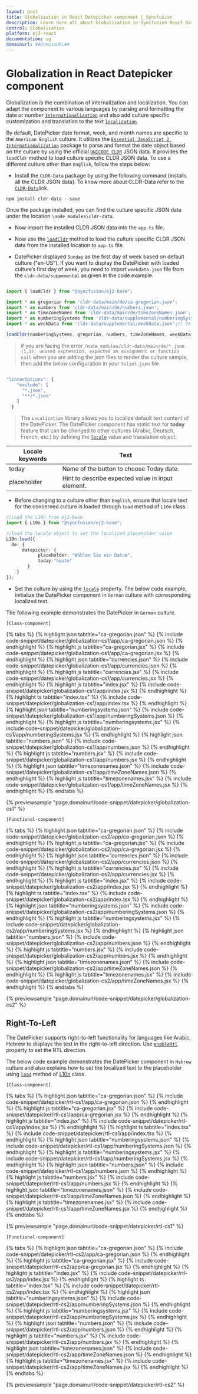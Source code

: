 ```yaml
---
layout: post
title: Globalization in React Datepicker component | Syncfusion
description: Learn here all about Globalization in Syncfusion React Datepicker component of Syncfusion Essential JS 2 and more.
control: Globalization 
platform: ej2-react
documentation: ug
domainurl: ##DomainURL##
---
```


# Globalization in React Datepicker component

Globalization is the combination of internalization and localization. You can adapt the component to various languages by parsing and formatting the date or number [`Internationalization`](https://ej2.syncfusion.com/react/documentation/common/globalization/internationalization) and also add culture specific customization and translation to the text [`localization`](https://ej2.syncfusion.com/react/documentation/common/globalization/localization).

By default, DatePicker date format, week, and month names are specific to the `American English` culture. It utilizes the [`Essential JavaScript 2 Internationalization`](https://ej2.syncfusion.com/react/documentation/common/globalization/internationalization) package to parse and format the date object based on the culture by using the official [`UNICODE CLDR`](http://cldr.unicode.org/) JSON data. It provides the `loadCldr` method to load culture specific CLDR JSON data. To use a different culture other than `English`, follow the steps below:

* Install the `CLDR-Data` package by using the following command (installs all the CLDR JSON data). To know more about CLDR-Data refer to the [`CLDR-Data`](https://cldr.unicode.org/index/cldr-spec/cldr-json-bindings)link.

```
npm install cldr-data --save
```

Once the package installed, you can find the culture specific JSON data under the location `\node_modules\cldr-data`.

* Now import the installed CLDR JSON data into the `app.ts` file.

* Now use the [`loadCldr`](http://ej2.syncfusion.com/documentation/base/internationalization#cldr-data-dependencies) method to load the culture specific CLDR JSON data from the installed location to `app.ts` file.

* DatePicker displayed `Sunday` as the first day of week based on default culture ("en-US"). If you want to display the DatePicker with loaded culture’s first day of week, you need to import `weekdata.json` file from the `cldr-data/suppemental` as given in the code example.

```ts

import { loadCldr } from "@syncfusion/ej2-base";

import * as gregorian from 'cldr-data/main/de/ca-gregorian.json';
import * as numbers from 'cldr-data/main/de/numbers.json';
import * as timeZoneNames from 'cldr-data/main/de/timeZoneNames.json';
import * as numberingSystems from 'cldr-data/supplemental/numberingSystems.json';
import * as weekData from 'cldr-data/supplemental/weekData.json';// To load the culture based first day of week

loadCldr(numberingSystems, gregorian, numbers, timeZoneNames, weekData);
```

> if you are facing the error `/node_modules/cldr-data/main/de/*.json (1,1): unused expression, expected an assignment or function call` when you are adding the json files to render the culture sample, then add the below configuration in your `tslint.json` file

```ts

"linterOptions": {
    "exclude": [
      "*.json",
      "**/*.json"
    ]
  }
```

> The `Localization` library allows you to localize default text content of the DatePicker. The DatePicker component has static text for  **today** feature that can be changed to other cultures (Arabic, Deutsch, French, etc.) by defining the [`locale`](https://ej2.syncfusion.com/react/documentation/api/datepicker#locale) value and translation object.

Locale keywords |Text
-----|-----
today | Name of the button to choose Today date.
placeholder | Hint to describe expected value in input element.

* Before changing to a culture other than `English`, ensure that locale text for the concerned culture is loaded through `load` method of `L10n` class.

```ts
//Load the L10n from ej2-base
import { L10n } from "@syncfusion/ej2-base";

//load the locale object to set the localized placeholder value
L10n.load({
  de: {
      datepicker: {
            placeholder: "Wählen Sie ein Datum",
            today:"heute"
        }
    }
});
```

* Set the culture by using the [`locale`](https://ej2.syncfusion.com/react/documentation/api/datepicker#locale) property. The below code example, initialize the DatePicker component in `German` culture with corresponding localized text.

The following example demonstrates the DatePicker in `German` culture.

`[Class-component]`

{% tabs %}
{% highlight json tabtitle="ca-gregorian.json" %}
{% include code-snippet/datepicker/globalization-cs1/app/ca-gregorian.json %}
{% endhighlight %}
{% highlight js tabtitle="ca-gregorian.jsx" %}
{% include code-snippet/datepicker/globalization-cs1/app/ca-gregorian.jsx %}
{% endhighlight %}
{% highlight json tabtitle="currencies.json" %}
{% include code-snippet/datepicker/globalization-cs1/app/currencies.json %}
{% endhighlight %}
{% highlight js tabtitle="currencies.jsx" %}
{% include code-snippet/datepicker/globalization-cs1/app/currencies.jsx %}
{% endhighlight %}
{% highlight js tabtitle="index.jsx" %}
{% include code-snippet/datepicker/globalization-cs1/app/index.jsx %}
{% endhighlight %}
{% highlight ts tabtitle="index.tsx" %}
{% include code-snippet/datepicker/globalization-cs1/app/index.tsx %}
{% endhighlight %}
{% highlight json tabtitle="numberingsystems.json" %}
{% include code-snippet/datepicker/globalization-cs1/app/numberingSystems.json %}
{% endhighlight %}
{% highlight js tabtitle="numberingsystems.jsx" %}
{% include code-snippet/datepicker/globalization-cs1/app/numberingSystems.jsx %}
{% endhighlight %}
{% highlight json tabtitle="numbers.json" %}
{% include code-snippet/datepicker/globalization-cs1/app/numbers.json %}
{% endhighlight %}
{% highlight js tabtitle="numbers.jsx" %}
{% include code-snippet/datepicker/globalization-cs1/app/numbers.jsx %}
{% endhighlight %}
{% highlight json tabtitle="timezonenames.json" %}
{% include code-snippet/datepicker/globalization-cs1/app/timeZoneNames.json %}
{% endhighlight %}
{% highlight js tabtitle="timezonenames.jsx" %}
{% include code-snippet/datepicker/globalization-cs1/app/timeZoneNames.jsx %}
{% endhighlight %}
{% endtabs %}

 {% previewsample "page.domainurl/code-snippet/datepicker/globalization-cs1" %}

`[Functional-component]`

{% tabs %}
{% highlight json tabtitle="ca-gregorian.json" %}
{% include code-snippet/datepicker/globalization-cs2/app/ca-gregorian.json %}
{% endhighlight %}
{% highlight js tabtitle="ca-gregorian.jsx" %}
{% include code-snippet/datepicker/globalization-cs2/app/ca-gregorian.jsx %}
{% endhighlight %}
{% highlight json tabtitle="currencies.json" %}
{% include code-snippet/datepicker/globalization-cs2/app/currencies.json %}
{% endhighlight %}
{% highlight js tabtitle="currencies.jsx" %}
{% include code-snippet/datepicker/globalization-cs2/app/currencies.jsx %}
{% endhighlight %}
{% highlight js tabtitle="index.jsx" %}
{% include code-snippet/datepicker/globalization-cs2/app/index.jsx %}
{% endhighlight %}
{% highlight ts tabtitle="index.tsx" %}
{% include code-snippet/datepicker/globalization-cs2/app/index.tsx %}
{% endhighlight %}
{% highlight json tabtitle="numberingsystems.json" %}
{% include code-snippet/datepicker/globalization-cs2/app/numberingSystems.json %}
{% endhighlight %}
{% highlight js tabtitle="numberingsystems.jsx" %}
{% include code-snippet/datepicker/globalization-cs2/app/numberingSystems.jsx %}
{% endhighlight %}
{% highlight json tabtitle="numbers.json" %}
{% include code-snippet/datepicker/globalization-cs2/app/numbers.json %}
{% endhighlight %}
{% highlight js tabtitle="numbers.jsx" %}
{% include code-snippet/datepicker/globalization-cs2/app/numbers.jsx %}
{% endhighlight %}
{% highlight json tabtitle="timezonenames.json" %}
{% include code-snippet/datepicker/globalization-cs2/app/timeZoneNames.json %}
{% endhighlight %}
{% highlight js tabtitle="timezonenames.jsx" %}
{% include code-snippet/datepicker/globalization-cs2/app/timeZoneNames.jsx %}
{% endhighlight %}
{% endtabs %}

 {% previewsample "page.domainurl/code-snippet/datepicker/globalization-cs2" %}

## Right-To-Left

The DatePicker supports right-to-left functionality for languages like Arabic, Hebrew to displays the text in the right-to-left direction. Use [`enableRtl`](https://ej2.syncfusion.com/react/documentation/api/datepicker#enablertl) property to set the RTL direction.

The below code example demonstrates the DatePicker component in `Hebrew` culture and also explains how to set the localized text to the placeholder using [`load`](http://ej2.syncfusion.com/documentation/api/base/l10n#load) method of
[L10n](http://ej2.syncfusion.com/documentation/api/base/l10n/) class.

`[Class-component]`

{% tabs %}
{% highlight json tabtitle="ca-gregorian.json" %}
{% include code-snippet/datepicker/rtl-cs1/app/ca-gregorian.json %}
{% endhighlight %}
{% highlight js tabtitle="ca-gregorian.jsx" %}
{% include code-snippet/datepicker/rtl-cs1/app/ca-gregorian.jsx %}
{% endhighlight %}
{% highlight js tabtitle="index.jsx" %}
{% include code-snippet/datepicker/rtl-cs1/app/index.jsx %}
{% endhighlight %}
{% highlight ts tabtitle="index.tsx" %}
{% include code-snippet/datepicker/rtl-cs1/app/index.tsx %}
{% endhighlight %}
{% highlight json tabtitle="numberingsystems.json" %}
{% include code-snippet/datepicker/rtl-cs1/app/numberingSystems.json %}
{% endhighlight %}
{% highlight js tabtitle="numberingsystems.jsx" %}
{% include code-snippet/datepicker/rtl-cs1/app/numberingSystems.jsx %}
{% endhighlight %}
{% highlight json tabtitle="numbers.json" %}
{% include code-snippet/datepicker/rtl-cs1/app/numbers.json %}
{% endhighlight %}
{% highlight js tabtitle="numbers.jsx" %}
{% include code-snippet/datepicker/rtl-cs1/app/numbers.jsx %}
{% endhighlight %}
{% highlight json tabtitle="timezonenames.json" %}
{% include code-snippet/datepicker/rtl-cs1/app/timeZoneNames.json %}
{% endhighlight %}
{% highlight js tabtitle="timezonenames.jsx" %}
{% include code-snippet/datepicker/rtl-cs1/app/timeZoneNames.jsx %}
{% endhighlight %}
{% endtabs %}

 {% previewsample "page.domainurl/code-snippet/datepicker/rtl-cs1" %}

`[Functional-component]`

{% tabs %}
{% highlight json tabtitle="ca-gregorian.json" %}
{% include code-snippet/datepicker/rtl-cs2/app/ca-gregorian.json %}
{% endhighlight %}
{% highlight js tabtitle="ca-gregorian.jsx" %}
{% include code-snippet/datepicker/rtl-cs2/app/ca-gregorian.jsx %}
{% endhighlight %}
{% highlight js tabtitle="index.jsx" %}
{% include code-snippet/datepicker/rtl-cs2/app/index.jsx %}
{% endhighlight %}
{% highlight ts tabtitle="index.tsx" %}
{% include code-snippet/datepicker/rtl-cs2/app/index.tsx %}
{% endhighlight %}
{% highlight json tabtitle="numberingsystems.json" %}
{% include code-snippet/datepicker/rtl-cs2/app/numberingSystems.json %}
{% endhighlight %}
{% highlight js tabtitle="numberingsystems.jsx" %}
{% include code-snippet/datepicker/rtl-cs2/app/numberingSystems.jsx %}
{% endhighlight %}
{% highlight json tabtitle="numbers.json" %}
{% include code-snippet/datepicker/rtl-cs2/app/numbers.json %}
{% endhighlight %}
{% highlight js tabtitle="numbers.jsx" %}
{% include code-snippet/datepicker/rtl-cs2/app/numbers.jsx %}
{% endhighlight %}
{% highlight json tabtitle="timezonenames.json" %}
{% include code-snippet/datepicker/rtl-cs2/app/timeZoneNames.json %}
{% endhighlight %}
{% highlight js tabtitle="timezonenames.jsx" %}
{% include code-snippet/datepicker/rtl-cs2/app/timeZoneNames.jsx %}
{% endhighlight %}
{% endtabs %}

 {% previewsample "page.domainurl/code-snippet/datepicker/rtl-cs2" %}